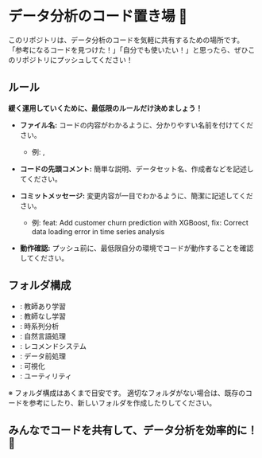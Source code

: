 #  データ分析のコード置き場 🧪

このリポジトリは、データ分析のコードを気軽に共有するための場所です。
「参考になるコードを見つけた！」「自分でも使いたい！」と思ったら、ぜひこのリポジトリにプッシュしてください！

## ルール

**緩く運用していくために、最低限のルールだけ決めましょう！**

- **ファイル名:**  コードの内容がわかるように、分かりやすい名前を付けてください。
    - 例:  ,  
- **コードの先頭コメント:**  簡単な説明、データセット名、作成者などを記述してください。
    
- **コミットメッセージ:**  変更内容が一目でわかるように、簡潔に記述してください。
    - 例: feat: Add customer churn prediction with XGBoost, fix: Correct data loading error in time series analysis 
- **動作確認:** プッシュ前に、最低限自分の環境でコードが動作することを確認してください。

## フォルダ構成

-  : 教師あり学習
- : 教師なし学習
- : 時系列分析
- : 自然言語処理
- : レコメンドシステム
- : データ前処理
- : 可視化
- : ユーティリティ

※ フォルダ構成はあくまで目安です。 適切なフォルダがない場合は、既存のコードを参考にしたり、新しいフォルダを作成したりしてください。

## みんなでコードを共有して、データ分析を効率的に！ 🚀
